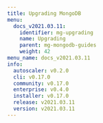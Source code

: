 ```yaml
---
title: Upgrading MongoDB
menu:
  docs_v2021.03.11:
    identifier: mg-upgrading
    name: Upgrading
    parent: mg-mongodb-guides
    weight: 42
menu_name: docs_v2021.03.11
info:
  autoscaler: v0.2.0
  cli: v0.17.0
  community: v0.17.0
  enterprise: v0.4.0
  installer: v0.17.0
  release: v2021.03.11
  version: v2021.03.11
---
```


